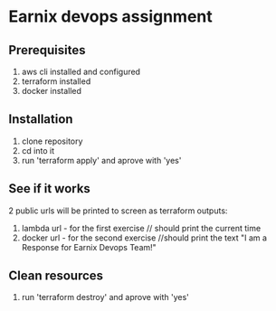 # Earnix devops assignment
## Prerequisites
1. aws cli installed and configured
2. terraform installed
3. docker installed
## Installation
1. clone repository
3. cd into it
4. run 'terraform apply' and aprove with 'yes'
## See if it works
2 public urls will be printed to screen as terraform outputs:
1. lambda url - for the first exercise // should print the current time
2. docker url - for the second exercise //should print the text "I am a Response for Earnix Devops Team!"



## Clean resources
1. run 'terraform destroy' and aprove with 'yes'
